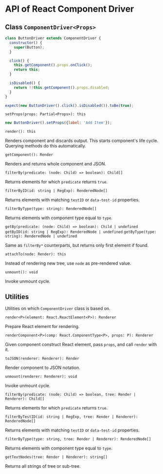# API of React Component Driver

## Class `ComponentDriver<Props>`

```javascript
class ButtonDriver extends ComponentDriver {
  constructor() {
    super(Button);
  }

  click() {
    this.getComponent().props.onClick();
    return this;
  }

  isDisabled() {
    return !!this.getComponent().props.disabled;
  }
}

expect(new ButtonDriver().click().isDisabled()).toBe(true);
```

`setProps(props: Partial<Props>): this`

```javascript
new ButtonDriver().setProps({label: 'Add Item'});
```

`render(): this`

Renders component and discards output. This starts component's life cycle. Querying methods do this automatically.

`getComponent(): Render`

Renders and returns whole component and JSON.

`filterBy(predicate: (node: Child) => boolean): Child[]`

Returns elements for which `predicate` returns `true`.

`filterByID(id: string | RegExp): RenderedNode[]`

Returns elements with matching `testID` or `data-test-id` properties.

`filterByType(type: string): RenderedNode[]`

Returns elements with component type equal to `type`.

`getBy(predicate: (node: Child) => boolean): Child | undefined`
`getByID(id: string | RegExp): RenderedNode | undefined`
`getByType(type: string): RenderedNode | undefined`

Same as `filterBy*` counterparts, but returns only first element if found.

`attachTo(node: Render): this`

Instead of rendering new tree, use `node` as pre-rendered value.

`unmount(): void`

Invoke unmount cycle.


## Utilities

Utilities on which `ComponentDriver` class is based on.

`render<P>(element: React.ReactElement<P>): Renderer`

Prepare React element for rendering.

`renderComponent<P>(comp: React.ComponentType<P>, props: P): Renderer`

Given component construct React element, pass `props`, and call `render` with it.

`toJSON(renderer: Renderer): Render`

Render component to JSON notation.

`unmount(renderer: Renderer): void`

Invoke unmount cycle.

`filterBy(predicate: (node: Child) => boolean, tree: Render | Renderer): Child[]`

Returns elements for which `predicate` returns `true`.

`filterByTestID(id: string | RegExp, tree: Render | Renderer): RenderedNode[]`

Returns elements with matching `testID` or `data-test-id` properties.

`filterByType(type: string, tree: Render | Renderer): RenderedNode[]`

Returns elements with component type equal to `type`.

`getTextNodes(tree: Render | Renderer): string[]`

Returns all strings of tree or sub-tree.

